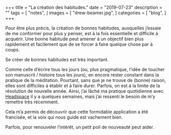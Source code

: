 +++
title = "La création des habitudes."
date = "2019-07-23"
description = ""
tags = [
    "notes",
]
images = [
    "drew-beamer.jpg",
]
categories = [
    "blog",
]
+++

Pour être plus précis, la création de bonnes habitudes, auxquelles j’essaie de me conformer pour plus y penser, est à la fois essentielle et difficile à acquérir. Une bonne habitude peut amener à un objectif bien plus rapidement et facilement que de se forcer à faire quelque chose par à coups.

Se créer de bonnes habitudes est très important.

Comme celle d’écrire tous les jours (ou, plus pragmatique, l’idée de toucher son manuscrit / histoire tous les jours), en encore rester constant dans la pratique de la méditation. Pourtant, sans que je ne trouve de (bonne) raison, elles sont difficiles à établir et à faire durer. Parfois, on est à la limite de la résolution de nouvelle année. Ainsi, j’ai lâché ma pratique quotidienne avec [Headspace](https://www.headspace.com/fr) il y a quelques semaines, mais j’ai ressenti le besoin de m’y remettre très récemment.

Cela m’a permis de découvrir que cette formidable application a été francisée, et la voix qui nous guide est vachement bien.

Parfois, pour renouveler l’intérêt, un petit poil de nouveauté peut aider.